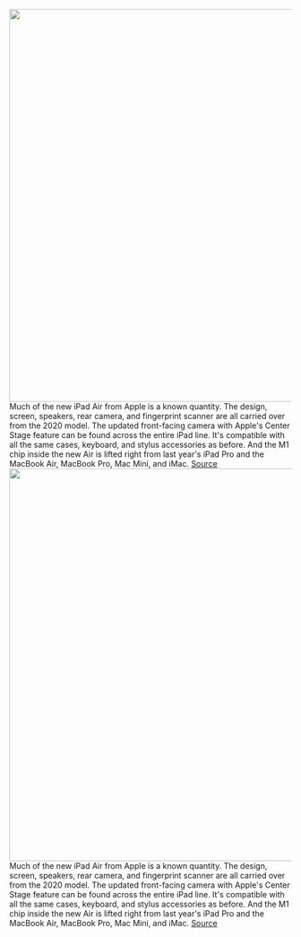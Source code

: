 <img src='https://cdn.vox-cdn.com/thumbor/va-qqQl5oEgCegApZtXgoBu1C78=/0x0:2040x1360/1200x675/filters:focal(879x855:1205x1181)/cdn.vox-cdn.com/uploads/chorus_image/image/70629445/akrales_220314_5071_0026.0.jpg' width='700px' /><br/>
Much of the new iPad Air from Apple is a known quantity. The design, screen, speakers, rear camera, and fingerprint scanner are all carried over from the 2020 model. The updated front-facing camera with Apple's Center Stage feature can be found across the entire iPad line. It's compatible with all the same cases, keyboard, and stylus accessories as before. And the M1 chip inside the new Air is lifted right from last year's iPad Pro and the MacBook Air, MacBook Pro, Mac Mini, and iMac.
<a href='https://www.theverge.com/22979828/apple-ipad-air-2022-review'> Source <a/><img src='https://cdn.vox-cdn.com/thumbor/va-qqQl5oEgCegApZtXgoBu1C78=/0x0:2040x1360/1200x675/filters:focal(879x855:1205x1181)/cdn.vox-cdn.com/uploads/chorus_image/image/70629445/akrales_220314_5071_0026.0.jpg' width='700px' /><br/>
Much of the new iPad Air from Apple is a known quantity. The design, screen, speakers, rear camera, and fingerprint scanner are all carried over from the 2020 model. The updated front-facing camera with Apple's Center Stage feature can be found across the entire iPad line. It's compatible with all the same cases, keyboard, and stylus accessories as before. And the M1 chip inside the new Air is lifted right from last year's iPad Pro and the MacBook Air, MacBook Pro, Mac Mini, and iMac.
<a href='https://www.theverge.com/22979828/apple-ipad-air-2022-review'> Source <a/>